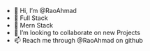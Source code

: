 - 👋 Hi, I’m @RaoAhmad
- 🌱 Full Stack
- 💞️ Mern Stack
- 💞️ I’m looking to collaborate on new Projects
- 📫 Reach me through @RaoAhmad on github

<!---
RaoAhmad/RaoAhmad is a ✨ special ✨ repository because its `README.md` (this file) appears on your GitHub profile.
You can click the Preview link to take a look at your changes.
--->
 
